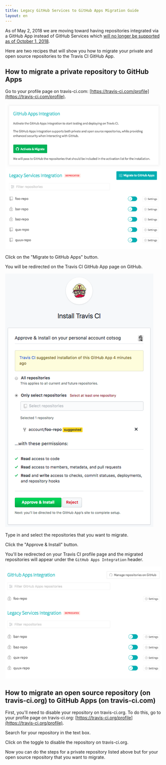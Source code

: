 ```yaml
---
title: Legacy GitHub Services to GitHub Apps Migration Guide
layout: en
---
```


As of May 2, 2018 we are moving toward having repositories integrated via a GitHub App instead of GitHub Services which [will no longer be supported as of October 1, 2018](https://developer.github.com/changes/2018-04-25-github-services-deprecation). 

Here are two recipes that will show you how to migrate your private and open source repositories to the Travis CI GitHub App.

## How to migrate a private repository to GitHub Apps

Go to your profile page on travis-ci.com: [https://travis-ci.com/profile](https://travis-ci.com/profile).

![travis-ci.com profile page with legacy GitHub Services integration](/images/legacy-services-repo.png)

Click on the "Migrate to GitHub Apps" button.

You will be redirected on the Travis CI GitHub App page on GitHub.

![Travis CI GitHub App page](/images/github-app-page.png)

Type in and select the repositories that you want to migrate.

Click the "Approve & Install" button.

You'll be redirected on your Travis CI profile page and the migrated repositories will appear under the `GitHub Apps Integration` header.

![travis-ci.com profile page with GitHub App integration](/images/github-app-repo.png)

## How to migrate an open source repository (on travis-ci.org) to GitHub Apps (on travis-ci.com)

First, you'll need to disable your repository on travis-ci.org. To do this, go to your profile page on travis-ci.org: [https://travis-ci.org/profile](https://travis-ci.org/profile).

Search for your repository in the text box.

Click on the toggle to disable the repository on travis-ci.org.

Now you can do the steps for a private repository listed above but for your open source repository that you want to migrate.
